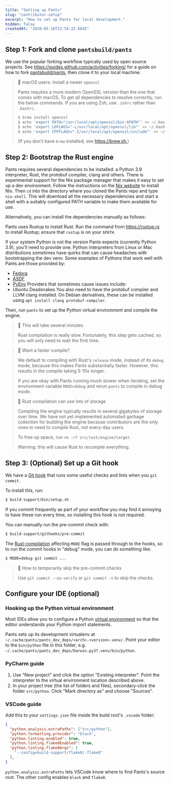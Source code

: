 ```yaml
---
title: "Setting up Pants"
slug: "contributor-setup"
excerpt: "How to set up Pants for local development."
hidden: false
createdAt: "2020-05-16T22:54:22.684Z"
---
```

Step 1: Fork and clone `pantsbuild/pants`
-----------------------------------------

We use the popular forking workflow typically used by open source projects. See <https://guides.github.com/activities/forking/> for a guide on how to fork [pantsbuild/pants](https://github.com/pantsbuild/pants), then clone it to your local machine.

> 🚧 macOS users: install a newer `openssl`
> 
> Pants requires a more modern OpenSSL version than the one that comes with macOS. To get all dependencies to resolve correctly, run the below commands. If you are using Zsh, use `.zshrc` rather than `.bashrc`.
> 
> ```bash
> $ brew install openssl
> $ echo 'export PATH="/usr/local/opt/openssl/bin:$PATH"' >> ~/.bashrc
> $ echo 'export LDFLAGS="-L/usr/local/opt/openssl/lib"' >> ~/.bashrc
> $ echo 'export CPPFLAGS="-I/usr/local/opt/openssl/include"' >> ~/.bashrc
> ```
> 
> (If you don't have `brew` installed, see <https://brew.sh.>)

Step 2: Bootstrap the Rust engine
---------------------------------

Pants requires several dependencies to be installed: a Python 3.9 interpreter, Rust, the protobuf compiler, clang and others. There is experimental support for the Nix package manager that makes it easy to set up a dev environment. Follow the instructions on the [Nix website](https://nixos.org/download.html) to install Nix. Then `cd` into the directory where you cloned the Pants repo and type `nix-shell`. This will download all the necessary dependencies and start a shell with a suitably configured PATH variable to make them available for use.

Alternatively, you can install the dependencies manually as follows:

Pants uses Rustup to install Rust. Run the command from <https://rustup.rs> to install Rustup; ensure that `rustup` is on your `$PATH`.

If your system Python is not the version Pants expects (currently Python 3.9), you'll need to provide one.  Python interpreters from Linux or Mac distributions sometimes have quirks that can cause headaches with bootstrapping the dev venv.  Some examples of Pythons that work well with Pants are those provided by:
- [Fedora](https://packages.fedoraproject.org/pkgs/python3.9/python3.9/)
- [ASDF](https://github.com/asdf-community/asdf-python)
- [PyEnv](https://github.com/pyenv/pyenv)
Providers that sometimes cause issues include:
- Ubuntu Deadsnakes
You also need to have the protobuf compiler and LLVM clang installed. On Debian derivatives, these can be installed using `apt install clang protobuf-compiler`.

Then, run `pants` to set up the Python virtual environment and compile the engine.

> 🚧 This will take several minutes
> 
> Rust compilation is really slow. Fortunately, this step gets cached, so you will only need to wait the first time.

> 📘 Want a faster compile?
> 
> We default to compiling with Rust's `release` mode, instead of its `debug` mode, because this makes Pants substantially faster.  However, this results in the compile taking 5-10x longer.
> 
> If you are okay with Pants running much slower when iterating, set the environment variable `MODE=debug` and rerun `pants` to compile in debug mode.

> 🚧 Rust compilation can use lots of storage
> 
> Compiling the engine typically results in several gigabytes of storage over time. We have not yet implemented automated garbage collection for building the engine because contributors are the only ones to need to compile Rust, not every-day users.
> 
> To free up space, run `rm -rf src/rust/engine/target`.
> 
> Warning: this will cause Rust to recompile everything.


Step 3: (Optional) Set up a Git hook
------------------------------------

We have a [Git hook](https://git-scm.com/book/en/v2/Customizing-Git-Git-Hooks) that runs some useful checks and lints when you `git commit`.

To install this, run:

```bash
$ build-support/bin/setup.sh
```

If you commit frequently as part of your workflow you may find it annoying to have these run every time, so installing this hook is not required.

You can manually run the pre-commit check with:

```bash
$ build-support/githooks/pre-commit
```

The [Rust-compilation](doc:contributions-rust) affecting `MODE` flag is passed through to the hooks, so to run the commit hooks in "debug" mode, you can do something like:

```bash
$ MODE=debug git commit ...
```

> 📘 How to temporarily skip the pre-commit checks
> 
> Use `git commit --no-verify` or `git commit -n` to skip the checks.

Configure your IDE (optional)
-----------------------------

### Hooking up the Python virtual environment

Most IDEs allow you to configure a Python [virtual environment](https://docs.python.org/3/tutorial/venv.html) so that the editor understands your Python import statements. 

Pants sets up its development virtualenv at `~/.cache/pants/pants_dev_deps/<arch>.<version>.venv/`. Point your editor to the `bin/python` file in this folder, e.g. `~/.cache/pants/pants_dev_deps/Darwin.py37.venv/bin/python`.

### PyCharm guide

1. Use "New project" and click the option "Existing interpreter". Point the interpreter to the virtual environment location described above.
2. In your project tree (the list of folders and files), secondary-click the folder `src/python`. Click "Mark directory as" and choose "Sources". 

### VSCode guide

Add this to your `settings.json` file inside the build root's `.vscode` folder:

```json settings.json
{
  "python.analysis.extraPaths": ["src/python"],
  "python.formatting.provider": "black",
  "python.linting.enabled": true,  
  "python.linting.flake8Enabled": true,
  "python.linting.flake8Args": [
    "--config=build-support/flake8/.flake8"
  ],
}
```

`python.analysis.extraPaths` lets VSCode know where to find Pants's source root. The other config enables `black` and `flake8`.
